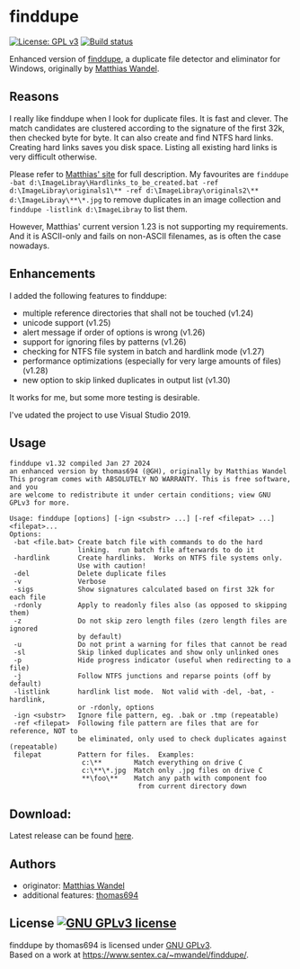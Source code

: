 # finddupe

[![License: GPL v3](https://img.shields.io/badge/License-GPLv3-blue.svg)](https://www.gnu.org/licenses/gpl-3.0) [![Build status](https://ci.appveyor.com/api/projects/status/nt3tayragwr9qxnr/branch/master?svg=true)](https://ci.appveyor.com/project/thomas694/finddupe/branch/master)

Enhanced version of [finddupe](https://www.sentex.ca/~mwandel/finddupe/), a duplicate file detector and eliminator for Windows, originally by [Matthias Wandel](https://github.com/Matthias-Wandel).

## Reasons
I really like finddupe when I look for duplicate files. It is fast and clever. The match candidates are clustered according to the signature of the first 32k, then checked byte for byte. It can also create and find NTFS hard links. Creating hard links saves you disk space. Listing all existing hard links is very difficult otherwise.

Please refer to [Matthias' site](https://www.sentex.ca/~mwandel/finddupe/) for full description. My favourites are
`finddupe -bat d:\ImageLibray\Hardlinks_to_be_created.bat -ref d:\ImageLibray\originals1\** -ref d:\ImageLibray\originals2\** d:\ImageLibray\**\*.jpg` to remove duplicates in an image collection and `finddupe -listlink d:\ImageLibray` to list them.

However, Matthias' current version 1.23 is not supporting my requirements. And it is ASCII-only and fails on non-ASCII filenames, as is often the case nowadays.

## Enhancements
I added the following features to finddupe:
- multiple reference directories that shall not be touched (v1.24)
- unicode support (v1.25)
- alert message if order of options is wrong (v1.26)
- support for ignoring files by patterns (v1.26)
- checking for NTFS file system in batch and hardlink mode (v1.27)
- performance optimizations (especially for very large amounts of files) (v1.28)
- new option to skip linked duplicates in output list (v1.30)

It works for me, but some more testing is desirable.

I've udated the project to use Visual Studio 2019.

## Usage
```
finddupe v1.32 compiled Jan 27 2024
an enhanced version by thomas694 (@GH), originally by Matthias Wandel
This program comes with ABSOLUTELY NO WARRANTY. This is free software, and you
are welcome to redistribute it under certain conditions; view GNU GPLv3 for more.

Usage: finddupe [options] [-ign <substr> ...] [-ref <filepat> ...] <filepat>...
Options:
 -bat <file.bat> Create batch file with commands to do the hard
                 linking.  run batch file afterwards to do it
 -hardlink       Create hardlinks.  Works on NTFS file systems only.
                 Use with caution!
 -del            Delete duplicate files
 -v              Verbose
 -sigs           Show signatures calculated based on first 32k for each file
 -rdonly         Apply to readonly files also (as opposed to skipping them)
 -z              Do not skip zero length files (zero length files are ignored
                 by default)
 -u              Do not print a warning for files that cannot be read
 -sl             Skip linked duplicates and show only unlinked ones
 -p              Hide progress indicator (useful when redirecting to a file)
 -j              Follow NTFS junctions and reparse points (off by default)
 -listlink       hardlink list mode.  Not valid with -del, -bat, -hardlink,
                 or -rdonly, options
 -ign <substr>   Ignore file pattern, eg. .bak or .tmp (repeatable)
 -ref <filepat>  Following file pattern are files that are for reference, NOT to
                 be eliminated, only used to check duplicates against (repeatable)
 filepat         Pattern for files.  Examples:
                  c:\**        Match everything on drive C
                  c:\**\*.jpg  Match only .jpg files on drive C
                  **\foo\**    Match any path with component foo
                                from current directory down
```

## Download:

Latest release can be found [here](https://github.com/thomas694/finddupe/releases).

## Authors

- originator: [Matthias Wandel](https://www.sentex.ca/~mwandel/finddupe/)
- additional features: [thomas694](https://github.com/thomas694/finddupe)

## License <a rel="license" href="https://www.gnu.org/licenses/gpl-3.0"><img alt="GNU GPLv3 license" style="border-width:0" src="https://img.shields.io/badge/License-GPLv3-blue.svg" /></a>

<span xmlns:dct="http://purl.org/dc/terms/" property="dct:title">finddupe</span> by thomas694 
is licensed under <a rel="license" href="https://www.gnu.org/licenses/gpl-3.0">GNU GPLv3</a>.<br/>
Based on a work at <a xmlns:dct="http://purl.org/dc/terms/" href="https://www.sentex.ca/~mwandel/finddupe/" rel="dct:source">https://www.sentex.ca/~mwandel/finddupe/</a>.
